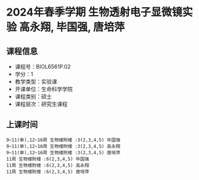 # 2024年春季学期 生物透射电子显微镜实验 高永翔, 毕国强, 唐培萍






## 课程信息

- 课程号：BIOL6561P.02
- 学分：1
- 教学类型：实验课
- 开课单位：生命科学学院
- 课程类别：硕士
- 课程层次：研究生课程

## 上课时间

```
9~11(单),12~16周 生物楼附楼 :3(2,3,4,5) 毕国强
9~11(单),12~16周 生物楼附楼 :3(2,3,4,5) 高永翔
9~11(单),12~16周 生物楼附楼 :3(2,3,4,5) 唐培萍
11周 生物楼附楼 :6(2,3,4,5) 毕国强
11周 生物楼附楼 :6(2,3,4,5) 高永翔
11周 生物楼附楼 :6(2,3,4,5) 唐培萍
```

